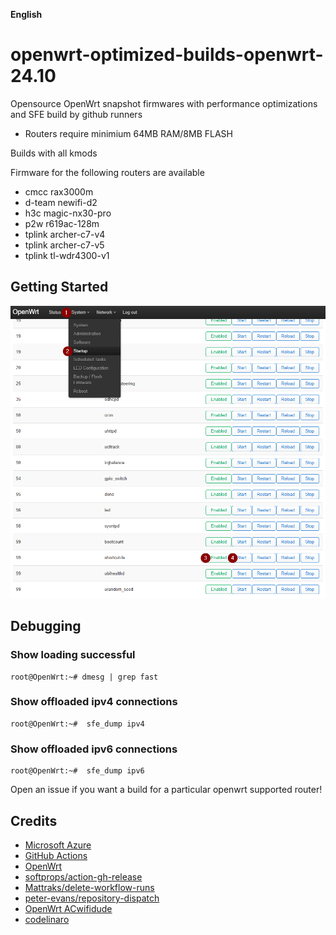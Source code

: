 **English**

# openwrt-optimized-builds-openwrt-24.10

Opensource OpenWrt snapshot firmwares with performance optimizations and SFE build by github runners

- Routers require minimium 64MB RAM/8MB FLASH

Builds with all kmods

Firmware for the following routers are available

- cmcc rax3000m
- d-team newifi-d2
- h3c magic-nx30-pro
- p2w r619ac-128m
- tplink archer-c7-v4
- tplink archer-c7-v5
- tplink tl-wdr4300-v1

## Getting Started

![Enable SFE](https://raw.githubusercontent.com/gwlim/openwrt-optimized-builds/refs/heads/master/getting_started.png "Enable Shortcut-FE")

## Debugging

### Show loading successful

```
root@OpenWrt:~# dmesg | grep fast
```

### Show offloaded ipv4 connections

```
root@OpenWrt:~#  sfe_dump ipv4
```

### Show offloaded ipv6 connections

```
root@OpenWrt:~#  sfe_dump ipv6
```

Open an issue if you want a build for a particular openwrt supported router!

## Credits

- [Microsoft Azure](https://azure.microsoft.com)
- [GitHub Actions](https://github.com/features/actions)
- [OpenWrt](https://github.com/openwrt/openwrt)
- [softprops/action-gh-release](https://github.com/softprops/action-gh-release)
- [Mattraks/delete-workflow-runs](https://github.com/Mattraks/delete-workflow-runs)
- [peter-evans/repository-dispatch](https://github.com/peter-evans/repository-dispatch)
- [OpenWrt ACwifidude](https://github.com/ACwifidude/openwrt)
- [codelinaro](https://git.codelinaro.org/clo/qsdk/)
